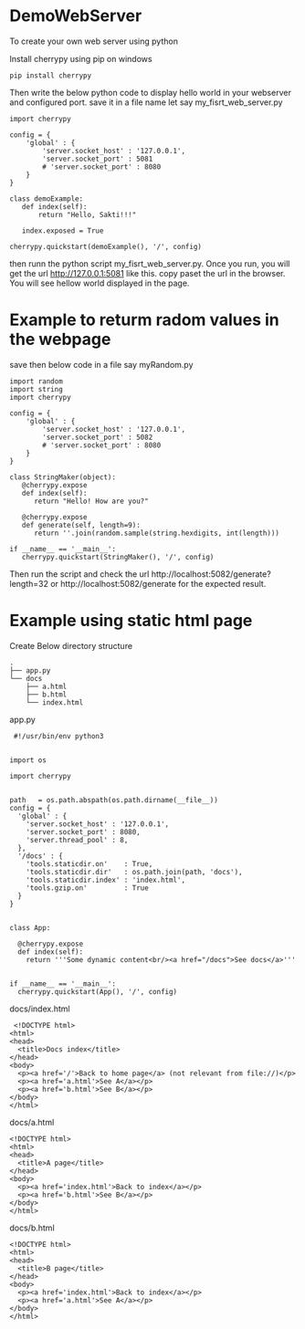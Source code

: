 # DemoWebServer
To create your own web server using python

Install cherrypy using pip on windows
```
pip install cherrypy
```

Then write the below python code to display hello world in your webserver and configured port.
save it in a file name let say my_fisrt_web_server.py

```
import cherrypy

config = {
    'global' : {
        'server.socket_host' : '127.0.0.1',
        'server.socket_port' : 5081
        # 'server.socket_port' : 8080
    }
}

class demoExample:
   def index(self):
       return "Hello, Sakti!!!"

   index.exposed = True

cherrypy.quickstart(demoExample(), '/', config)
```

then runn the python script my_fisrt_web_server.py. Once you run, you will get the url http://127.0.0.1:5081 like this.
copy paset the url in the browser. You will see hellow world displayed in the page.

# Example to returm radom values in the webpage

save then below code in a file say myRandom.py

```
import random
import string
import cherrypy

config = {
    'global' : {
        'server.socket_host' : '127.0.0.1',
        'server.socket_port' : 5082
        # 'server.socket_port' : 8080
    }
}

class StringMaker(object):
   @cherrypy.expose
   def index(self):
      return "Hello! How are you?"

   @cherrypy.expose
   def generate(self, length=9):
      return ''.join(random.sample(string.hexdigits, int(length)))

if __name__ == '__main__':
   cherrypy.quickstart(StringMaker(), '/', config)
```
Then run the script and check the url http://localhost:5082/generate?length=32 or http://localhost:5082/generate for the expected result.

# Example using static html page

Create Below directory structure
```
.
├── app.py
└── docs
    ├── a.html
    ├── b.html
    └── index.html
```
app.py
```
 #!/usr/bin/env python3


import os

import cherrypy


path   = os.path.abspath(os.path.dirname(__file__))
config = {
  'global' : {
    'server.socket_host' : '127.0.0.1',
    'server.socket_port' : 8080,
    'server.thread_pool' : 8,
  },
  '/docs' : {
    'tools.staticdir.on'    : True,
    'tools.staticdir.dir'   : os.path.join(path, 'docs'),
    'tools.staticdir.index' : 'index.html',
    'tools.gzip.on'         : True  
  }  
}


class App:

  @cherrypy.expose
  def index(self):
    return '''Some dynamic content<br/><a href="/docs">See docs</a>'''


if __name__ == '__main__':
  cherrypy.quickstart(App(), '/', config)
```

docs/index.html
```
 <!DOCTYPE html>
<html>
<head>
  <title>Docs index</title>
</head>
<body>
  <p><a href='/'>Back to home page</a> (not relevant from file://)</p>
  <p><a href='a.html'>See A</a></p>
  <p><a href='b.html'>See B</a></p>
</body>
</html>
```

docs/a.html
```
<!DOCTYPE html>
<html>
<head>
  <title>A page</title>
</head>
<body>
  <p><a href='index.html'>Back to index</a></p>
  <p><a href='b.html'>See B</a></p>
</body>
</html>
```

docs/b.html
```
<!DOCTYPE html>
<html>
<head>
  <title>B page</title>
</head>
<body>
  <p><a href='index.html'>Back to index</a></p>
  <p><a href='a.html'>See A</a></p>
</body>
</html>
```
